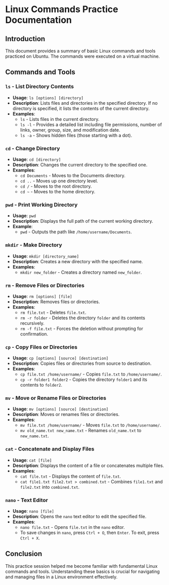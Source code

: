 # Linux Commands Practice Documentation

## Introduction

This document provides a summary of basic Linux commands and tools practiced on Ubuntu. The commands were executed on a virtual machine.

## Commands and Tools

### `ls` - List Directory Contents

- **Usage**: `ls [options] [directory]`
- **Description**: Lists files and directories in the specified directory. If no directory is specified, it lists the contents of the current directory.
- **Examples**:
  - `ls` - Lists files in the current directory.
  - `ls -l` - Provides a detailed list including file permissions, number of links, owner, group, size, and modification date.
  - `ls -a` - Shows hidden files (those starting with a dot).

### `cd` - Change Directory

- **Usage**: `cd [directory]`
- **Description**: Changes the current directory to the specified one.
- **Examples**:
  - `cd Documents` - Moves to the Documents directory.
  - `cd ..` - Moves up one directory level.
  - `cd /` - Moves to the root directory.
  - `cd ~` - Moves to the home directory.

### `pwd` - Print Working Directory

- **Usage**: `pwd`
- **Description**: Displays the full path of the current working directory.
- **Example**:
  - `pwd` - Outputs the path like `/home/username/Documents`.

### `mkdir` - Make Directory

- **Usage**: `mkdir [directory_name]`
- **Description**: Creates a new directory with the specified name.
- **Examples**:
  - `mkdir new_folder` - Creates a directory named `new_folder`.

### `rm` - Remove Files or Directories

- **Usage**: `rm [options] [file]`
- **Description**: Removes files or directories.
- **Examples**:
  - `rm file.txt` - Deletes `file.txt`.
  - `rm -r folder` - Deletes the directory `folder` and its contents recursively.
  - `rm -f file.txt` - Forces the deletion without prompting for confirmation.

### `cp` - Copy Files or Directories

- **Usage**: `cp [options] [source] [destination]`
- **Description**: Copies files or directories from source to destination.
- **Examples**:
  - `cp file.txt /home/username/` - Copies `file.txt` to `/home/username/`.
  - `cp -r folder1 folder2` - Copies the directory `folder1` and its contents to `folder2`.

### `mv` - Move or Rename Files or Directories

- **Usage**: `mv [options] [source] [destination]`
- **Description**: Moves or renames files or directories.
- **Examples**:
  - `mv file.txt /home/username/` - Moves `file.txt` to `/home/username/`.
  - `mv old_name.txt new_name.txt` - Renames `old_name.txt` to `new_name.txt`.

### `cat` - Concatenate and Display Files

- **Usage**: `cat [file]`
- **Description**: Displays the content of a file or concatenates multiple files.
- **Examples**:
  - `cat file.txt` - Displays the content of `file.txt`.
  - `cat file1.txt file2.txt > combined.txt` - Combines `file1.txt` and `file2.txt` into `combined.txt`.

### `nano` - Text Editor

- **Usage**: `nano [file]`
- **Description**: Opens the `nano` text editor to edit the specified file.
- **Examples**:
  - `nano file.txt` - Opens `file.txt` in the `nano` editor.
  - To save changes in `nano`, press `Ctrl + O`, then `Enter`. To exit, press `Ctrl + X`.

## Conclusion

This practice session helped me become familiar with fundamental Linux commands and tools. Understanding these basics is crucial for navigating and managing files in a Linux environment effectively.
